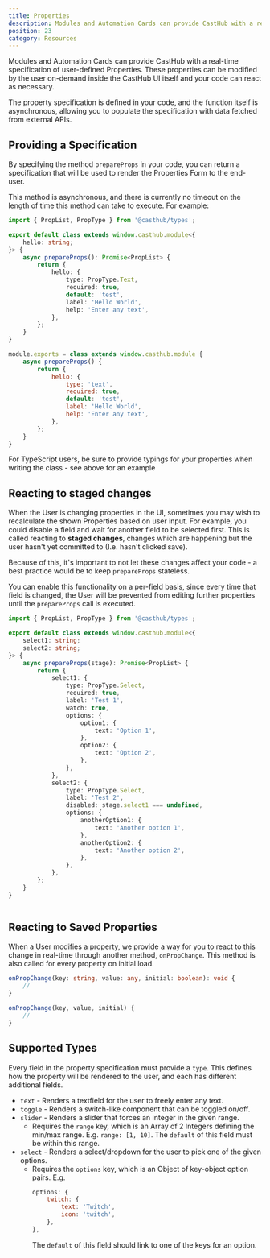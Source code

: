 ```yaml
---
title: Properties
description: Modules and Automation Cards can provide CastHub with a real-time specification of user-defined Properties
position: 23
category: Resources
---
```


Modules and Automation Cards can provide CastHub with a real-time specification of user-defined Properties. These properties can be modified by the user on-demand inside the CastHub UI itself and your code can react as necessary.

The property specification is defined in your code, and the function itself is asynchronous, allowing you to populate the specification with data fetched from external APIs.

## Providing a Specification

By specifying the method `prepareProps` in your code, you can return a specification that will be used to render the Properties Form to the end-user.

This method is asynchronous, and there is currently no timeout on the length of time this method can take to execute. For example:

<code-group>
<code-block label="TypeScript" active>

```typescript
import { PropList, PropType } from '@casthub/types';

export default class extends window.casthub.module<{
    hello: string;
}> {
    async prepareProps(): Promise<PropList> {
        return {
            hello: {
                type: PropType.Text,
                required: true,
                default: 'test',
                label: 'Hello World',
                help: 'Enter any text',
            },
        };
    }
}
```

</code-block>
<code-block label="JavaScript">

```js
module.exports = class extends window.casthub.module {
    async prepareProps() {
        return {
            hello: {
                type: 'text',
                required: true,
                default: 'test',
                label: 'Hello World',
                help: 'Enter any text',
            },
        };
    }
}
```

</code-block>
</code-group>

For TypeScript users, be sure to provide typings for your properties when writing the class - see above for an example

## Reacting to staged changes

When the User is changing properties in the UI, sometimes you may wish to recalculate the shown Properties based on user input. For example, you could disable a field and wait for another field to be selected first. This is called reacting to **staged changes**, changes which are happening but the user hasn't yet committed to (I.e. hasn't clicked save).

Because of this, it's important to not let these changes affect your code - a best practice would be to keep `prepareProps` stateless.

You can enable this functionality on a per-field basis, since every time that field is changed, the User will be prevented from editing further properties until the `prepareProps` call is executed.

<code-group>
<code-block label="TypeScript" active>

```typescript
import { PropList, PropType } from '@casthub/types';

export default class extends window.casthub.module<{
    select1: string;
    select2: string;
}> {
    async prepareProps(stage): Promise<PropList> {
        return {
            select1: {
                type: PropType.Select,
                required: true,
                label: 'Test 1',
                watch: true,
                options: {
                    option1: {
                        text: 'Option 1',
                    },
                    option2: {
                        text: 'Option 2',
                    },
                },
            },
            select2: {
                type: PropType.Select,
                label: 'Test 2',
                disabled: stage.select1 === undefined,
                options: {
                    anotherOption1: {
                        text: 'Another option 1',
                    },
                    anotherOption2: {
                        text: 'Another option 2',
                    },
                },
            },
        };
    }
}
```

</code-block>
<code-block label="JavaScript">

```js

```

</code-block>
</code-group>

## Reacting to Saved Properties

When a User modifies a property, we provide a way for you to react to this change in real-time through another method, `onPropChange`. This method is also called for every property on initial load.

<code-group>
<code-block label="TypeScript" active>

```typescript
onPropChange(key: string, value: any, initial: boolean): void {
    //
}
```

</code-block>
<code-block label="JavaScript">

```js
onPropChange(key, value, initial) {
    //
}
```

</code-block>
</code-group>

## Supported Types

Every field in the property specification must provide a `type`. This defines how the property will be rendered to the user, and each has different additional fields.

- `text` - Renders a textfield for the user to freely enter any text.
- `toggle` - Renders a switch-like component that can be toggled on/off.
- `slider` - Renders a slider that forces an integer in the given range.
    - Requires the `range` key, which is an Array of 2 Integers defining the min/max range. E.g. `range: [1, 10]`. The `default` of this field must be within this range.
- `select` - Renders a select/dropdown for the user to pick one of the given options.
    - Requires the `options` key, which is an Object of key-object option pairs. E.g.
        ```js
        options: {
            twitch: {
                text: 'Twitch',
                icon: 'twitch',
            },
        },
        ```
      The `default` of this field should link to one of the keys for an option.
